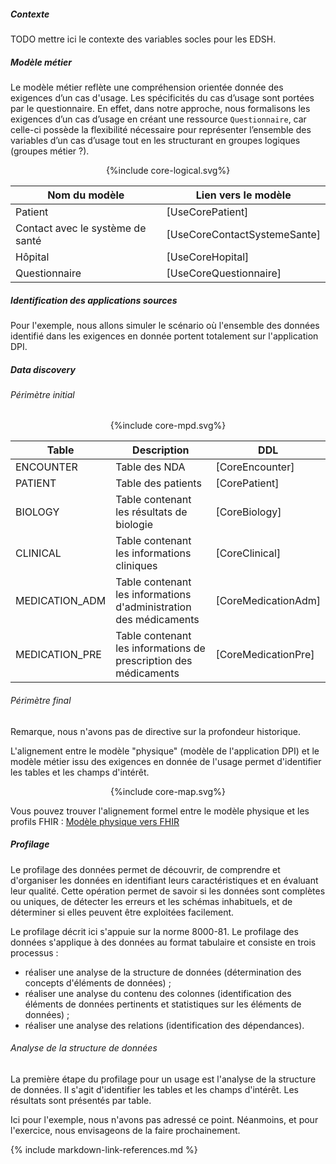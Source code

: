 ##### Contexte

TODO mettre ici le contexte des variables socles pour les EDSH.

##### Modèle métier

Le modèle métier reflète une compréhension orientée donnée des exigences d’un cas d'usage. Les spécificités du cas 
d’usage sont portées par le questionnaire. En effet, dans notre approche, nous formalisons les exigences d’un cas 
d’usage en créant une ressource `Questionnaire`, car celle-ci possède la flexibilité nécessaire pour représenter 
l’ensemble des variables d’un cas d’usage tout en les structurant en groupes logiques (groupes métier ?).

<!-- If the image below is not wrapped in a div tag, the publisher tries to wrap text around the image, which is not desired. -->
<div style="text-align: center;">{%include core-logical.svg%}</div>

| Nom du modèle                    | Lien vers le modèle          |
|----------------------------------|------------------------------|
| Patient                          | [UseCorePatient]             |
| Contact avec le système de santé | [UseCoreContactSystemeSante] |
| Hôpital                          | [UseCoreHopital]             |
| Questionnaire                    | [UseCoreQuestionnaire]       |

##### Identification des applications sources

Pour l'exemple, nous allons simuler le scénario où l'ensemble des données identifié dans les exigences en donnée portent totalement sur l'application DPI.

##### Data discovery

###### Périmètre initial

<!-- If the image below is not wrapped in a div tag, the publisher tries to wrap text around the image, which is not desired. -->
<div style="text-align: center;">{%include core-mpd.svg%}</div>

| Table          | Description                                                       | DDL                 |
|----------------|-------------------------------------------------------------------|---------------------|
| ENCOUNTER      | Table des NDA                                                     | [CoreEncounter]     |
| PATIENT        | Table des patients                                                | [CorePatient]       |
| BIOLOGY        | Table contenant les résultats de biologie                         | [CoreBiology]       |
| CLINICAL       | Table contenant les informations cliniques                        | [CoreClinical]      |
| MEDICATION_ADM | Table contenant les informations d'administration des médicaments | [CoreMedicationAdm] |
| MEDICATION_PRE | Table contenant les informations de prescription des médicaments  | [CoreMedicationPre] |

###### Périmètre final

Remarque, nous n'avons pas de directive sur la profondeur historique.

L'alignement entre le modèle "physique" (modèle de l'application DPI) et le modèle métier issu des exigences en donnée de l'usage permet d'identifier les tables et les champs d'intérêt.

<!-- If the image below is not wrapped in a div tag, the publisher tries to wrap text around the image, which is not desired. -->
<div style="text-align: center;">{%include core-map.svg%}</div>

Vous pouvez trouver l'alignement formel entre le modèle physique et les profils FHIR : [Modèle physique vers FHIR](StructureMap-CorePhysical2FHIR.html)

##### Profilage

Le profilage des données permet de découvrir, de comprendre et d'organiser les données en identifiant leurs caractéristiques et en évaluant leur qualité. 
Cette opération permet de savoir si les données sont complètes ou uniques, de détecter les erreurs et les schémas inhabituels, et de déterminer si elles peuvent être exploitées facilement.

Le profilage décrit ici s'appuie sur la norme 8000-81. Le profilage des données s'applique à des données au format tabulaire et consiste en trois processus :

- réaliser une analyse de la structure de données (détermination des concepts d'éléments de données) ;
- réaliser une analyse du contenu des colonnes (identification des éléments de données pertinents et statistiques sur les éléments de données) ;
- réaliser une analyse des relations (identification des dépendances).

###### Analyse de la structure de données

La première étape du profilage pour un usage est l'analyse de la structure de données. Il s'agit d'identifier les tables
et les champs d'intérêt. Les résultats sont présentés par table.

Ici pour l'exemple, nous n'avons pas adressé ce point. Néanmoins, et pour l'exercice, nous envisageons de la faire prochainement.

{% include markdown-link-references.md %}